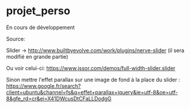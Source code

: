 # projet_perso
En cours de développement

Source:

Slider -> http://www.builtbyevolve.com/work/plugins/nerve-slider (il sera modifié en grande partie)

Ou voir celui-ci: https://www.jssor.com/demos/full-width-slider.slider

Sinon mettre l'effet parallax sur une image de fond à la place du slider : https://www.google.fr/search?client=ubuntu&channel=fs&q=effet+parallax+jquery&ie=utf-8&oe=utf-8&gfe_rd=cr&ei=X41DWcusDtCFaLLDodgG
